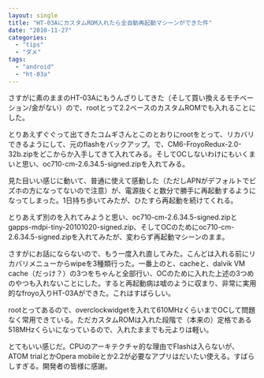 ```yaml
---
layout: single
title: "HT-03AにカスタムROM入れたら全自動再起動マシーンができた件"
date: "2010-11-27"
categories: 
  - "tips"
  - "ダメ"
tags: 
  - "android"
  - "ht-03a"
---
```


さすがに素のままのHT-03Aにもうんざりしてきた（そして買い換えるモチベーション/金がない）ので、rootとって2.2ベースのカスタムROMでも入れることにした。

とりあえずぐぐって出てきたコムギさんとこのとおりにrootをとって、リカバリできるようにして、元のflashをバックアップ。で、CM6-FroyoRedux-2.0-32b.zipをどこからか入手してきて入れてみる。そしてOCしないわけにもいくまいと思い、oc710-cm-2.6.34.5-signed.zipを入れてみる。

見た目いい感じに動いて、普通に使えて感動した（ただしAPNがデフォルトでビズホの方になってないので注意）が、電源抜くと数分で勝手に再起動するようになってしまった。1日持ち歩いてみたが、ひたすら再起動を続けてくれる。

とりあえず別のを入れてみようと思い、oc710-cm-2.6.34.5-signed.zipとgapps-mdpi-tiny-20101020-signed.zip、そしてOCのためにoc710-cm-2.6.34.5-signed.zipを入れてみたが、変わらず再起動マシーンのまま。

さすがにお話にならないので、もう一度入れ直してみた。こんどは入れる前にリカバリメニューからwipeを3種類行った。一番上のと、cacheと、dalvik VM cache（だっけ？）の3つをちゃんと全部行い、OCのために入れた上述の3つめのやつも入れないことにした。すると再起動病は嘘のように収まり、非常に実用的なfroyo入りHT-03Aができた。これはすばらしい。

rootとってあるので、overclockwidgetを入れて610MHzくらいまでOCして問題なく常用できている。ただカスタムROMは入れた段階で（本来の）定格である518MHzくらいになっているので、入れたままでも元よりは軽い。

とてもいい感じだ。CPUのアーキテクチャ的な理由でFlashは入らないが、ATOM trialとかOpera mobileとか2.2が必要なアプリはだいたい使える。すばらしすぎる。開発者の皆様に感謝。
